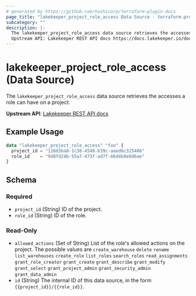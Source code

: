 ```yaml
---
# generated by https://github.com/hashicorp/terraform-plugin-docs
page_title: "lakekeeper_project_role_access Data Source - terraform-provider-lakekeeper"
subcategory: ""
description: |-
  The lakekeeper_project_role_access data source retrieves the accesses a role can have on a project.
  Upstream API: Lakekeeper REST API docs https://docs.lakekeeper.io/docs/nightly/api/management/#tag/permissions/operation/get_project_access_by_id
---
```


# lakekeeper_project_role_access (Data Source)

The `lakekeeper_project_role_access` data source retrieves the accesses a role can have on a project.

**Upstream API**: [Lakekeeper REST API docs](https://docs.lakekeeper.io/docs/nightly/api/management/#tag/permissions/operation/get_project_access_by_id)

## Example Usage

```terraform
data "lakekeeper_project_role_access" "foo" {
  project_id = "116d3ba8-1c38-4548-b39c-aaed6c325406"
  role_id    = "9d8fd24b-55a7-473f-ad7f-66d4b8e8d6ae"
}
```

<!-- schema generated by tfplugindocs -->
## Schema

### Required

- `project_id` (String) ID of the project.
- `role_id` (String) ID of the role.

### Read-Only

- `allowed_actions` (Set of String) List of the role's allowed actions on the project. The possible values are `create_warehouse` `delete` `rename` `list_warehouses` `create_role` `list_roles` `search_roles` `read_assignments` `grant_role_creator` `grant_create` `grant_describe` `grant_modify` `grant_select` `grant_project_admin` `grant_security_admin` `grant_data_admin`
- `id` (String) The internal ID of this data source, in the form `{{project_id}}/{{role_id}}`.
